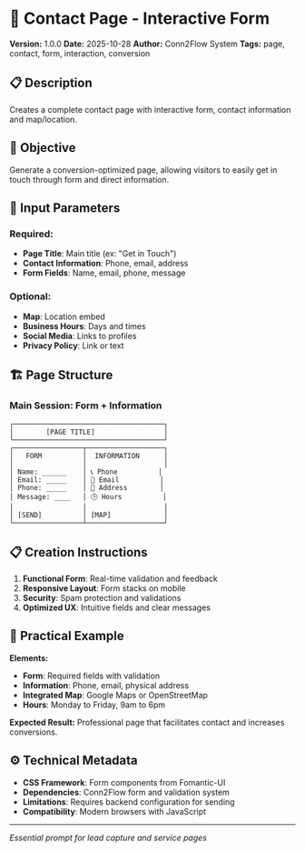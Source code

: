 # 🎯 Contact Page - Interactive Form

**Version:** 1.0.0
**Date:** 2025-10-28
**Author:** Conn2Flow System
**Tags:** page, contact, form, interaction, conversion

## 📋 Description
Creates a complete contact page with interactive form, contact information and map/location.

## 🎯 Objective
Generate a conversion-optimized page, allowing visitors to easily get in touch through form and direct information.

## 📝 Input Parameters

### Required:
- **Page Title**: Main title (ex: "Get in Touch")
- **Contact Information**: Phone, email, address
- **Form Fields**: Name, email, phone, message

### Optional:
- **Map**: Location embed
- **Business Hours**: Days and times
- **Social Media**: Links to profiles
- **Privacy Policy**: Link or text

## 🏗️ Page Structure

### Main Session: Form + Information
```
┌─────────────────────────────────────┐
│        [PAGE TITLE]                 │
└─────────────────────────────────────┘
┌─────────────────┬───────────────────┐
│   FORM          │  INFORMATION      │
│                 │                   │
│ Name: ______    │ 📞 Phone          │
│ Email: _____    │ 📧 Email          │
│ Phone: _____    │ 📍 Address        │
│ Message: ____   │ 🕒 Hours          │
│                 │                   │
│ [SEND]          │ [MAP]             │
└─────────────────┴───────────────────┘
```

## 📋 Creation Instructions

1. **Functional Form**: Real-time validation and feedback
2. **Responsive Layout**: Form stacks on mobile
3. **Security**: Spam protection and validations
4. **Optimized UX**: Intuitive fields and clear messages

## 🎨 Practical Example

**Elements:**
- **Form**: Required fields with validation
- **Information**: Phone, email, physical address
- **Integrated Map**: Google Maps or OpenStreetMap
- **Hours**: Monday to Friday, 9am to 6pm

**Expected Result:**
Professional page that facilitates contact and increases conversions.

## ⚙️ Technical Metadata

- **CSS Framework**: Form components from Fomantic-UI
- **Dependencies**: Conn2Flow form and validation system
- **Limitations**: Requires backend configuration for sending
- **Compatibility**: Modern browsers with JavaScript

---

*Essential prompt for lead capture and service pages*